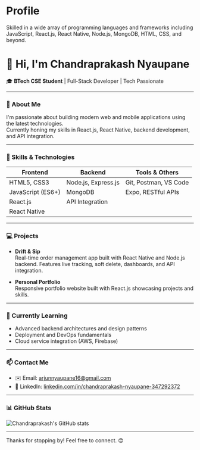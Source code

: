 # Profile
Skilled in a wide array of programming languages and frameworks including JavaScript, React.js, React Native, Node.js, MongoDB, HTML, CSS, and beyond.
# 👋 Hi, I'm Chandraprakash Nyaupane

🎓 **BTech CSE Student** | Full-Stack Developer | Tech Passionate

---

### 🚀 About Me

I'm passionate about building modern web and mobile applications using the latest technologies.  
Currently honing my skills in React.js, React Native, backend development, and API integration.

---

### 🧰 Skills & Technologies

| Frontend          | Backend               | Tools & Others            |
| ----------------- | --------------------- | ------------------------ |
| HTML5, CSS3       | Node.js, Express.js   | Git, Postman, VS Code    |
| JavaScript (ES6+) | MongoDB               | Expo, RESTful APIs       |
| React.js          | API Integration       |                          |
| React Native      |                       |                          |

---

### 💻 Projects

- **Drift & Sip**  
  Real-time order management app built with React Native and Node.js backend. Features live tracking, soft delete, dashboards, and API integration.

- **Personal Portfolio**  
  Responsive portfolio website built with React.js showcasing projects and skills.

---

### 🌱 Currently Learning

- Advanced backend architectures and design patterns  
- Deployment and DevOps fundamentals  
- Cloud service integration (AWS, Firebase)

---

### 📫 Contact Me

- ✉️ Email: arjunnyaupane16@gmail.com  
- 🔗 LinkedIn: [linkedin.com/in/chandraprakash-nyaupane-347292372](https:/linkedin.com/in/arjunnyaupane16)

---

### 📊 GitHub Stats

![Chandraprakash's GitHub stats](https://github-readme-stats.vercel.app/api?username=arjunnyaupane16&show_icons=true&theme=radical)

---

Thanks for stopping by! Feel free to connect. 😊
